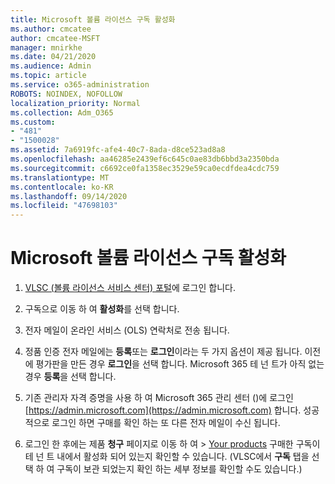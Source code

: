 ```yaml
---
title: Microsoft 볼륨 라이선스 구독 활성화
ms.author: cmcatee
author: cmcatee-MSFT
manager: mnirkhe
ms.date: 04/21/2020
ms.audience: Admin
ms.topic: article
ms.service: o365-administration
ROBOTS: NOINDEX, NOFOLLOW
localization_priority: Normal
ms.collection: Adm_O365
ms.custom:
- "481"
- "1500028"
ms.assetid: 7a6919fc-afe4-40c7-8ada-d8ce523ad8a8
ms.openlocfilehash: aa46285e2439ef6c645c0ae83db6bbd3a2350bda
ms.sourcegitcommit: c6692ce0fa1358ec3529e59ca0ecdfdea4cdc759
ms.translationtype: MT
ms.contentlocale: ko-KR
ms.lasthandoff: 09/14/2020
ms.locfileid: "47698103"
---
```

# <a name="activating-a-microsoft-volume-license-subscription"></a>Microsoft 볼륨 라이선스 구독 활성화

1. [VLSC (볼륨 라이선스 서비스 센터) 포털](https://go.microsoft.com/fwlink/p/?LinkId=329762)에 로그인 합니다.

2. 구독으로 이동 하 여 **활성화**를 선택 합니다.

3. 전자 메일이 온라인 서비스 (OLS) 연락처로 전송 됩니다.

4. 정품 인증 전자 메일에는 **등록**또는 **로그인**이라는 두 가지 옵션이 제공 됩니다. 이전에 평가판을 만든 경우 **로그인**을 선택 합니다. Microsoft 365 테 넌 트가 아직 없는 경우 **등록**을 선택 합니다.

5. 기존 관리자 자격 증명을 사용 하 여 Microsoft 365 관리 센터 ()에 로그인 [https://admin.microsoft.com](https://admin.microsoft.com) 합니다. 성공적으로 로그인 하면 구매를 확인 하는 또 다른 전자 메일이 수신 됩니다.

6. 로그인 한 후에는 제품 **청구** 페이지로 이동 하 여 \> [Your products](https://go.microsoft.com/fwlink/p/?linkid=842054) 구매한 구독이 테 넌 트 내에서 활성화 되어 있는지 확인할 수 있습니다. (VLSC에서 **구독** 탭을 선택 하 여 구독이 보관 되었는지 확인 하는 세부 정보를 확인할 수도 있습니다.)
